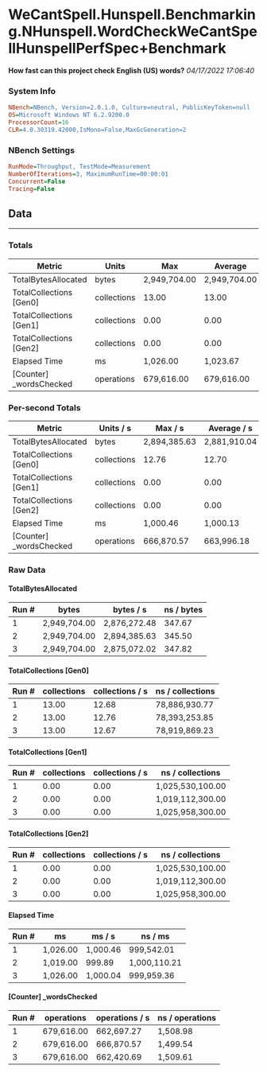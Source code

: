 ﻿# WeCantSpell.Hunspell.Benchmarking.NHunspell.WordCheckWeCantSpellHunspellPerfSpec+Benchmark
__How fast can this project check English (US) words?__
_04/17/2022 17:06:40_
### System Info
```ini
NBench=NBench, Version=2.0.1.0, Culture=neutral, PublicKeyToken=null
OS=Microsoft Windows NT 6.2.9200.0
ProcessorCount=16
CLR=4.0.30319.42000,IsMono=False,MaxGcGeneration=2
```

### NBench Settings
```ini
RunMode=Throughput, TestMode=Measurement
NumberOfIterations=3, MaximumRunTime=00:00:01
Concurrent=False
Tracing=False
```

## Data
-------------------

### Totals
|          Metric |           Units |             Max |         Average |             Min |          StdDev |
|---------------- |---------------- |---------------- |---------------- |---------------- |---------------- |
|TotalBytesAllocated |           bytes |    2,949,704.00 |    2,949,704.00 |    2,949,704.00 |            0.00 |
|TotalCollections [Gen0] |     collections |           13.00 |           13.00 |           13.00 |            0.00 |
|TotalCollections [Gen1] |     collections |            0.00 |            0.00 |            0.00 |            0.00 |
|TotalCollections [Gen2] |     collections |            0.00 |            0.00 |            0.00 |            0.00 |
|    Elapsed Time |              ms |        1,026.00 |        1,023.67 |        1,019.00 |            4.04 |
|[Counter] _wordsChecked |      operations |      679,616.00 |      679,616.00 |      679,616.00 |            0.00 |

### Per-second Totals
|          Metric |       Units / s |         Max / s |     Average / s |         Min / s |      StdDev / s |
|---------------- |---------------- |---------------- |---------------- |---------------- |---------------- |
|TotalBytesAllocated |           bytes |    2,894,385.63 |    2,881,910.04 |    2,875,072.02 |       10,820.84 |
|TotalCollections [Gen0] |     collections |           12.76 |           12.70 |           12.67 |            0.05 |
|TotalCollections [Gen1] |     collections |            0.00 |            0.00 |            0.00 |            0.00 |
|TotalCollections [Gen2] |     collections |            0.00 |            0.00 |            0.00 |            0.00 |
|    Elapsed Time |              ms |        1,000.46 |        1,000.13 |          999.89 |            0.29 |
|[Counter] _wordsChecked |      operations |      666,870.57 |      663,996.18 |      662,420.69 |        2,493.14 |

### Raw Data
#### TotalBytesAllocated
|           Run # |           bytes |       bytes / s |      ns / bytes |
|---------------- |---------------- |---------------- |---------------- |
|               1 |    2,949,704.00 |    2,876,272.48 |          347.67 |
|               2 |    2,949,704.00 |    2,894,385.63 |          345.50 |
|               3 |    2,949,704.00 |    2,875,072.02 |          347.82 |

#### TotalCollections [Gen0]
|           Run # |     collections | collections / s |ns / collections |
|---------------- |---------------- |---------------- |---------------- |
|               1 |           13.00 |           12.68 |   78,886,930.77 |
|               2 |           13.00 |           12.76 |   78,393,253.85 |
|               3 |           13.00 |           12.67 |   78,919,869.23 |

#### TotalCollections [Gen1]
|           Run # |     collections | collections / s |ns / collections |
|---------------- |---------------- |---------------- |---------------- |
|               1 |            0.00 |            0.00 |1,025,530,100.00 |
|               2 |            0.00 |            0.00 |1,019,112,300.00 |
|               3 |            0.00 |            0.00 |1,025,958,300.00 |

#### TotalCollections [Gen2]
|           Run # |     collections | collections / s |ns / collections |
|---------------- |---------------- |---------------- |---------------- |
|               1 |            0.00 |            0.00 |1,025,530,100.00 |
|               2 |            0.00 |            0.00 |1,019,112,300.00 |
|               3 |            0.00 |            0.00 |1,025,958,300.00 |

#### Elapsed Time
|           Run # |              ms |          ms / s |         ns / ms |
|---------------- |---------------- |---------------- |---------------- |
|               1 |        1,026.00 |        1,000.46 |      999,542.01 |
|               2 |        1,019.00 |          999.89 |    1,000,110.21 |
|               3 |        1,026.00 |        1,000.04 |      999,959.36 |

#### [Counter] _wordsChecked
|           Run # |      operations |  operations / s | ns / operations |
|---------------- |---------------- |---------------- |---------------- |
|               1 |      679,616.00 |      662,697.27 |        1,508.98 |
|               2 |      679,616.00 |      666,870.57 |        1,499.54 |
|               3 |      679,616.00 |      662,420.69 |        1,509.61 |


